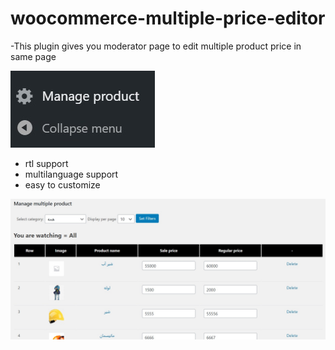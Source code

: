 # woocommerce-multiple-price-editor
-This plugin gives you moderator page to edit multiple product price in same page

![alt text](https://github.com/farshidmousavi/woocommerce-multiple-price-editor/blob/master/adminMenu.jpg?raw=true)

- rtl support
- multilanguage support
- easy to customize

![alt text](https://github.com/farshidmousavi/woocommerce-multiple-price-editor/blob/master/pluginView.jpg?raw=true)

